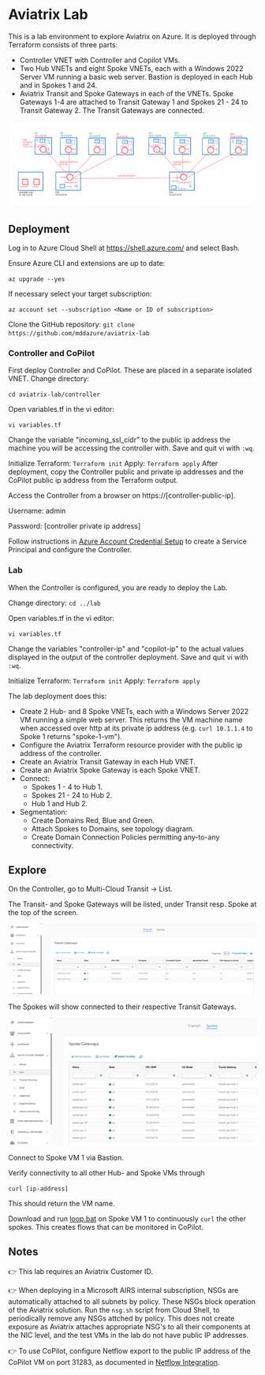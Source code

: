 # Aviatrix Lab

This is a lab environment to explore Aviatrix on Azure. 
It is deployed through Terraform consists of three parts:
- Controller VNET with Controller and Copilot VMs.
- Two Hub VNETs and eight Spoke VNETs, each with a Windows 2022 Server VM running a basic web server. Bastion is deployed in each Hub and in Spokes 1 and 24.
- Aviatrix Transit and Spoke Gateways in each of the VNETs. Spoke Gateways 1-4 are attached to Transit Gateway 1 and Spokes 21 - 24 to Transit Gateway 2. The Transit Gateways are connected.

![image](images/Aviatrix%20Lab.png)

## Deployment
Log in to Azure Cloud Shell at https://shell.azure.com/ and select Bash.

Ensure Azure CLI and extensions are up to date:
  
`az upgrade --yes`
  
If necessary select your target subscription:
  
`az account set --subscription <Name or ID of subscription>`
  
Clone the  GitHub repository:
`git clone https://github.com/mddazure/aviatrix-lab`

### Controller and CoPilot
First deploy Controller and CoPilot. These are placed in a separate isolated VNET.
Change directory:

 `cd aviatrix-lab/controller`

Open variables.tf in the vi editor:

`vi variables.tf`

Change the variable "incoming_ssl_cidr" to the public ip address the machine you will be accessing the controller with. Save and quit vi with `:wq`.

Initialize Terraform:
`Terraform init`
Apply:
`Terraform apply`
After deployment, copy the Controller public and private ip addresses and the CoPilot public ip address from the Terraform output.

Access the Controller from a browser on https://[controller-public-ip].

Username: admin

Password: [controller private ip address]

Follow instructions in [Azure Account Credential Setup](https://read.docs.aviatrix.com/HowTos/Aviatrix_Account_Azure.html) to create a Service Principal and configure the Controller.

### Lab
When the Controller is configured, you are ready to deploy the Lab.

Change directory:
`cd ../lab`

Open variables.tf in the vi editor:

`vi variables.tf`

Change the variables "controller-ip" and "copilot-ip" to the actual values displayed in the output of the controller deployment. Save and quit vi with `:wq`.

Initialize Terraform:
`Terraform init`
Apply:
`Terraform apply`

The lab deployment does this:
-  Create 2 Hub- and 8 Spoke VNETs, each with a Windows Server 2022 VM running a simple web server. This returns the VM machine name when accessed over http at its private ip address (e.g. `curl 10.1.1.4` to Spoke 1 returns "spoke-1-vm").
-  Configure the Aviatrix Terraform resource provider with the public ip address of the controller.
-  Create an Aviatrix Transit Gateway in each Hub VNET.
-  Create an Aviatrix Spoke Gateway is each Spoke VNET.
-  Connect:
   -  Spokes 1 - 4 to Hub 1.
   -  Spokes 21 - 24 to Hub 2.
   -  Hub 1 and Hub 2.
-  Segmentation:
   -  Create Domains Red, Blue and Green.
   -  Attach Spokes to Domains, see topology diagram.
   -  Create Domain Connection Policies permitting any-to-any connectivity.

## Explore

On the Controller, go to Multi-Cloud Transit -> List. 

The Transit- and Spoke Gateways will be listed, under Transit resp. Spoke at the top of the screen. 

![image](images/transit-gws.png)

The Spokes will show connected to their respective Transit Gateways.

![image](images/spoke-gws.png)

Connect to Spoke VM 1 via Bastion. 

Verify connectivity to all other Hub- and Spoke VMs through

`curl [ip-address]` 

This should return the VM name.

Download and run [loop.bat](https://raw.githubusercontent.com/mddazure/aviatrix-lab/main/lab/loop.bat) on Spoke VM 1 to continuously `curl` the other spokes. This creates flows that can be monitored in CoPilot.

## Notes

:point_right: This lab requires an Aviatrix Customer ID.

:point_right: When deploying in a Microsoft AIRS internal subscription, NSGs are automatically attached to all subnets by policy. These NSGs block operation of the Aviatrix solution. Run the `nsg.sh` script from Cloud Shell, to periodically remove any NSGs attched by policy.
This does not create exposure as Aviatrix attaches appropriate NSG's to all their components at the NIC level, and the test VMs in the lab do not have public IP addresses.

:point_right: To use CoPilot, configure Netflow export to the public IP address of the CoPilot VM on port 31283, as documented in [Netflow Integration](https://read.docs.aviatrix.com/HowTos/netflow.html).





